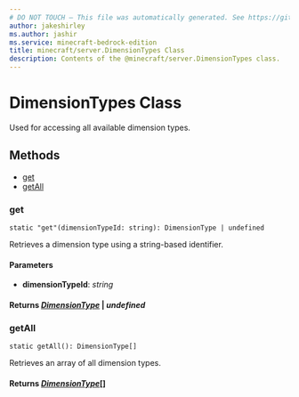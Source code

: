 ```yaml
---
# DO NOT TOUCH — This file was automatically generated. See https://github.com/mojang/minecraftapidocsgenerator to modify descriptions, examples, etc.
author: jakeshirley
ms.author: jashir
ms.service: minecraft-bedrock-edition
title: minecraft/server.DimensionTypes Class
description: Contents of the @minecraft/server.DimensionTypes class.
---
```

# DimensionTypes Class

Used for accessing all available dimension types.

## Methods
- [get](#get)
- [getAll](#getall)

### **get**
`
static "get"(dimensionTypeId: string): DimensionType | undefined
`

Retrieves a dimension type using a string-based identifier.

#### **Parameters**
- **dimensionTypeId**: *string*

#### **Returns** [*DimensionType*](DimensionType.md) | *undefined*

### **getAll**
`
static getAll(): DimensionType[]
`

Retrieves an array of all dimension types.

#### **Returns** [*DimensionType*](DimensionType.md)[]
